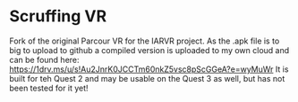 # Scruffing VR
Fork of the original Parcour VR for the IARVR project. As the .apk file is to big to upload to github a compiled version is uploaded to my own cloud and can be found here: https://1drv.ms/u/s!Au2JnrK0JCCTm60nkZ5vsc8pScGGeA?e=wyMuWr
It is built for teh Quest 2 and may be usable on the Quest 3 as well, but has not been tested for it yet!
